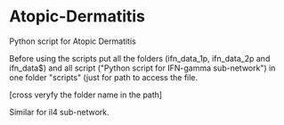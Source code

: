 # Atopic-Dermatitis
Python script for Atopic Dermatitis

Before using the scripts put all the folders (ifn_data_1p, ifn_data_2p and ifn_data$) and all script ("Python script for IFN-gamma sub-network") in one folder "scripts" (just for path  to access the file.

[cross veryfy the folder name in the path]

Similar for il4 sub-network.
